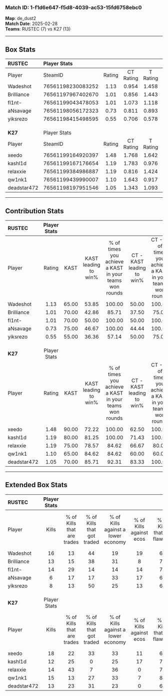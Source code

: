 ### Match ID: 1-f1d6e647-f5d8-4039-ac53-15fd6758ebc0  
**Map**: de_dust2  
**Match Date**: 2025-02-28  
**Teams**: RUSTEC (7) vs K27 (13)  

---  

## Box Stats  

| **RUSTEC**  | Player Stats      |        |           |          |       |      |       |         |        |      |     |
| :- | :- | :-: | :-: | :-: | :-: | :-: | :-: | :-: | :-: | :-: | :-: |
| Player      | SteamID           | Rating | CT Rating | T Rating | KAST  | ADR  | Kills | Assists | Deaths | K/D  | HS% |
| Wadeshot    | 76561198230083252 |  1.13  |   0.954   |  1.458   | 65.00 | 80.7 |  16   |    3    |   14   | 1.14 | 62  |
| Brilliance  | 76561197967402670 |  1.01  |   0.856   |  1.443   | 70.00 | 71.2 |  13   |    4    |   14   | 0.93 | 53  |
| fl1nt-      | 76561199043478053 |  1.01  |   1.073   |  1.118   | 70.00 | 66.7 |  14   |    4    |   15   | 0.93 | 42  |
| aNsavage    | 76561198056172323 |  0.73  |   0.811   |  0.893   | 75.00 | 59.9 |   6   |    8    |   14   | 0.43 | 33  |
| yiksrezo    | 76561198415498595 |  0.55  |   0.706   |  0.578   | 55.00 | 48.7 |   8   |    2    |   16   | 0.50 | 87  |
|             |                   |        |           |          |       |      |       |         |        |      |     |
|             |                   |        |           |          |       |      |       |         |        |      |     |
|             |                   |        |           |          |       |      |       |         |        |      |     |
| **K27**     | Player Stats      |        |           |          |       |      |       |         |        |      |     |
| Player      | SteamID           | Rating | CT Rating | T Rating | KAST  | ADR  | Kills | Assists | Deaths | K/D  | HS% |
| xeedo       | 76561199164920397 |  1.48  |   1.768   |  1.642   | 90.00 | 99.4 |  18   |    7    |   14   | 1.29 | 66  |
| kashl1d     | 76561199167176654 |  1.19  |   1.783   |  0.976   | 80.00 | 73.5 |  12   |    6    |   9    | 1.33 | 16  |
| relaxxie    | 76561199384986887 |  1.19  |   0.816   |  1.424   | 75.00 | 63.1 |  14   |    3    |   9    | 1.56 | 64  |
| qw1nk1      | 76561199439990007 |  1.10  |   1.643   |  0.917   | 65.00 | 70.9 |  15   |    2    |   12   | 1.25 | 60  |
| deadstar472 | 76561198197951546 |  1.05  |   1.343   |  1.093   | 70.00 | 83.2 |  13   |    4    |   14   | 0.93 | 61  |
---  

## Contribution Stats  

| **RUSTEC**  | Player Stats |       |                      |                                                        |                           |                                                             |                          |                                                            |
| :- | :-: | :-: | :-: | :-: | :-: | :-: | :-: | :-: |
| Player      |    Rating    | KAST  | KAST leading to win% | % of times you achieve a KAST in your teams won rounds | CT - KAST leading to win% | CT - % of times you achieve a KAST in your teams won rounds | T - KAST leading to win% | T - % of times you achieve a KAST in your teams won rounds |
| Wadeshot    |     1.13     | 65.00 |        53.85         |                         100.00                         |           50.00           |                           100.00                            |          60.00           |                           100.00                           |
| Brilliance  |     1.01     | 70.00 |        42.86         |                         85.71                          |           37.50           |                            75.00                            |          50.00           |                           100.00                           |
| fl1nt-      |     1.01     | 70.00 |        50.00         |                         100.00                         |           50.00           |                           100.00                            |          50.00           |                           100.00                           |
| aNsavage    |     0.73     | 75.00 |        46.67         |                         100.00                         |           44.44           |                           100.00                            |          50.00           |                           100.00                           |
| yiksrezo    |     0.55     | 55.00 |        36.36         |                         57.14                          |           50.00           |                            75.00                            |          20.00           |                           33.33                            |
|             |              |       |                      |                                                        |                           |                                                             |                          |                                                            |
|             |              |       |                      |                                                        |                           |                                                             |                          |                                                            |
|             |              |       |                      |                                                        |                           |                                                             |                          |                                                            |
| **K27**     | Player Stats |       |                      |                                                        |                           |                                                             |                          |                                                            |
| Player      |    Rating    | KAST  | KAST leading to win% | % of times you achieve a KAST in your teams won rounds | CT - KAST leading to win% | CT - % of times you achieve a KAST in your teams won rounds | T - KAST leading to win% | T - % of times you achieve a KAST in your teams won rounds |
| xeedo       |     1.48     | 90.00 |        72.22         |                         100.00                         |           62.50           |                           100.00                            |          80.00           |                           100.00                           |
| kashl1d     |     1.19     | 80.00 |        81.25         |                         100.00                         |           71.43           |                           100.00                            |          88.89           |                           100.00                           |
| relaxxie    |     1.19     | 75.00 |        78.57         |                         84.62                          |           66.67           |                            80.00                            |          87.50           |                           87.50                            |
| qw1nk1      |     1.10     | 65.00 |        84.62         |                         84.62                          |           60.00           |                            60.00                            |          100.00          |                           100.00                           |
| deadstar472 |     1.05     | 70.00 |        85.71         |                         92.31                          |           83.33           |                           100.00                            |          87.50           |                           87.50                            |
---  

## Extended Box Stats  

| **RUSTEC**  | Player Stats |                            |                            |                                    |                         |                              |                                 |        |                             |                                     |                          |                               |                            |
| :- | :-: | :-: | :-: | :-: | :-: | :-: | :-: | :-: | :-: | :-: | :-: | :-: | :-: |
| Player      |    Kills     | % of Kills that are trades | % of Kills that got traded | % of Kills against a lower economy | % of Kills against ecos | % of Kills that are flawless | % of Kills that are close duels | Deaths | % of Deaths that get traded | % of Deaths against a lower economy | % of Deaths against ecos | % of Deaths that are flawless | % of Deaths that are close |
| Wadeshot    |      16      |             13             |             44             |                 19                 |           19            |              69              |                6                |   14   |              7              |                  7                  |            7             |              64               |             0              |
| Brilliance  |      13      |             15             |             38             |                 31                 |            8            |              77              |                8                |   14   |             21              |                  0                  |            0             |              57               |             7              |
| fl1nt-      |      14      |             29             |             14             |                 14                 |           14            |              71              |                0                |   15   |             20              |                  7                  |            0             |              87               |             0              |
| aNsavage    |      6       |             17             |             17             |                 33                 |           17            |              67              |                0                |   14   |             29              |                  7                  |            0             |              57               |             7              |
| yiksrezo    |      8       |             13             |             50             |                 25                 |           13            |              63              |               13                |   16   |             25              |                 13                  |            6             |              75               |             6              |
|             |              |                            |                            |                                    |                         |                              |                                 |        |                             |                                     |                          |                               |                            |
|             |              |                            |                            |                                    |                         |                              |                                 |        |                             |                                     |                          |                               |                            |
|             |              |                            |                            |                                    |                         |                              |                                 |        |                             |                                     |                          |                               |                            |
| **K27**     | Player Stats |                            |                            |                                    |                         |                              |                                 |        |                             |                                     |                          |                               |                            |
| Player      |    Kills     | % of Kills that are trades | % of Kills that got traded | % of Kills against a lower economy | % of Kills against ecos | % of Kills that are flawless | % of Kills that are close duels | Deaths | % of Deaths that get traded | % of Deaths against a lower economy | % of Deaths against ecos | % of Deaths that are flawless | % of Deaths that are close |
| xeedo       |      18      |             22             |             33             |                 33                 |           11            |              61              |               11                |   14   |             57              |                 21                  |            7             |              64               |             0              |
| kashl1d     |      12      |             25             |             0              |                 25                 |           17            |              75              |                0                |   9    |             44              |                 11                  |            0             |              78               |             0              |
| relaxxie    |      14      |             43             |             7              |                 36                 |            0            |              71              |                0                |   9    |             11              |                  0                  |            0             |              67               |             11             |
| qw1nk1      |      15      |             13             |             27             |                 33                 |            7            |              80              |                0                |   12   |             33              |                 17                  |            8             |              67               |             8              |
| deadstar472 |      13      |             23             |             31             |                 23                 |            0            |              69              |                8                |   14   |             14              |                 29                  |            7             |              79               |             7              |
